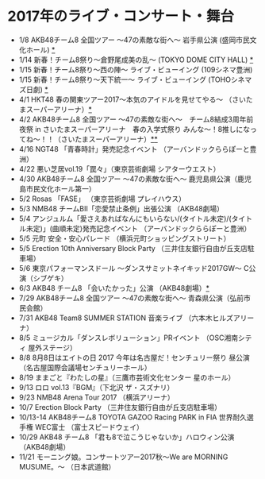 # 2017年のライブ・コンサート・舞台

- 1/8 AKB48チーム8 全国ツアー 〜47の素敵な街へ〜 岩手県公演 (盛岡市民文化ホール) [*](http://dump.isbsh.asia/post/155617970288)
- 1/14 新春！チーム8祭り〜倉野尾成美の乱〜 (TOKYO DOME CITY HALL) [*](http://dump.isbsh.asia/post/155858562748)
- 1/15 新春！チーム8祭り〜西の陣〜 ライブ・ビューイング  (109シネマ豊洲) 
- 1/15 新春！チーム8祭り〜天下統一〜 ライブ・ビューイング  (TOHOシネマズ日劇) [*](http://dump.isbsh.asia/post/156016326203)
- 4/1 HKT48 春の関東ツアー2017～本気のアイドルを見せてやる～ （さいたまスーパーアリーナ）[*](http://dump.isbsh.asia/post/159158557873)
- 4/2 AKB48チーム8 全国ツアー 〜47の素敵な街へ〜　チーム8結成3周年前夜祭 in さいたまスーパーアリーナ　春の入学式祭り みんな〜！8推しになってね〜！！（さいたまスーパーアリーナ）[*](http://dump.isbsh.asia/post/159196684663)[*](http://dump.isbsh.asia/post/159261672873)
- 4/16 NGT48 「青春時計」発売記念イベント （アーバンドックららぽーと豊洲）
- 4/22 悪い芝居vol.19「罠々」（東京芸術劇場 シアターウエスト）
- 4/30 AKB48チーム8 全国ツアー 〜47の素敵な街へ〜 鹿児島県公演（鹿児島市民文化ホール第一）
- 5/2 Rosas 「FASE」 （東京芸術劇場 プレイハウス）
- 5/3 NMB48 チームBII「恋愛禁止条例」出張公演 （AKB48劇場）
- 5/4 アンジュルム「愛さえあればなんにもいらない/(タイトル未定)/(タイトル未定)」(曲順未定)発売記念イベント （アーバンドックららぽーと豊洲）
- 5/5 元町 安全・安心パレード （横浜元町ショッピングストリート）
- 5/5 Erection 10th Anniversary Block Party （三井住友銀行自由が丘支店駐車場）
- 5/6 東京パフォーマンスドール ～ダンスサミットネイキッド2017GW～ C公演（シブゲキ）
- 6/3 AKB48 チーム8 「会いたかった」公演 （AKB48劇場）[*](http://dump.isbsh.asia/post/161428265103)
- 7/29 AKB48チーム8 全国ツアー 〜47の素敵な街へ〜 青森県公演（弘前市民会館）
- 7/31 AKB48 Team8 SUMMER STATION 音楽ライブ  （六本木ヒルズアリーナ）
- 8/5 ミュージカル「ダンスレボリューション」PRイベント （OSC湘南シティ 屋外ステージ）
- 8/8 8月8日はエイトの日 2017 今年は名古屋だ！センチュリー祭り 昼公演 （名古屋国際会議場センチュリーホール）
- 8/19 ままごと『わたしの星』（三鷹市芸術文化センター 星のホール）
- 9/13 ロロ vol.13『BGM』（下北沢 ザ・スズナリ）
- 9/23 NMB48 Arena Tour 2017 （横浜アリーナ）
- 10/7 Erection Block Party （三井住友銀行自由が丘支店駐車場）
- 10/13-14 AKB48チーム8 TOYOTA GAZOO Racing PARK in FIA 世界耐久選手権 WEC富士 （富士スピードウェイ）
- 10/29 AKB48 チーム8 「君も8で泣こうじゃないか」ハロウィン公演 （AKB48劇場）
- 11/21 モーニング娘。コンサートツアー2017秋～We are MORNING MUSUME。～ （日本武道館）

